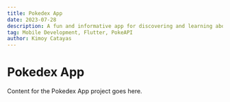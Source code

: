 ```yaml
---
title: Pokedex App
date: 2023-07-28
description: A fun and informative app for discovering and learning about Pokémon.
tag: Mobile Development, Flutter, PokeAPI
author: Kimoy Catayas
---
```


# Pokedex App

Content for the Pokedex App project goes here.
